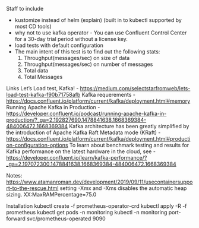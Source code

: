 Staff to include
- kustomize instead of helm (explain) (built in to kubectl supported by most CD tools)
- why not to use kafka operator - You can use Confluent Control Center for a 30-day trial period without a license key.
- load tests with default configuration
- The main intent of this test is to find out the following stats:
    1. Throughput(messages/sec) on size of data
    2. Throughput(messages/sec) on number of messages
    3. Total data
    4. Total Messages

Links
Let’s Load test, Kafka! - https://medium.com/selectstarfromweb/lets-load-test-kafka-f90b71758afb
Kafka requerements - https://docs.confluent.io/platform/current/kafka/deployment.html#memory
Running Apache Kafka in Production - https://developer.confluent.io/podcast/running-apache-kafka-in-production/?_ga=2.192827690.1478841638.1668369384-484006472.1668369384
Kafka architecture has been greatly simplified by the introduction of Apache Kafka Raft Metadata mode (KRaft) - https://docs.confluent.io/platform/current/kafka/deployment.html#production-configuration-options
To learn about benchmark testing and results for Kafka performance on the latest hardware in the cloud, see - https://developer.confluent.io/learn/kafka-performance/?_ga=2.197072300.1478841638.1668369384-484006472.1668369384

Notes:
https://www.atamanroman.dev/development/2019/09/11/usecontainersupport-to-the-rescue.html
setting -Xmx and -Xms disables the automatic heap sizing.
XX:MaxRAMPercentage=75.0


Installation
kubectl create -f prometheus-operator-crd
kubectl apply -R -f prometheus
kubectl get pods -n monitoring
kubectl -n monitoring port-forward svc/prometheus-operated 9090